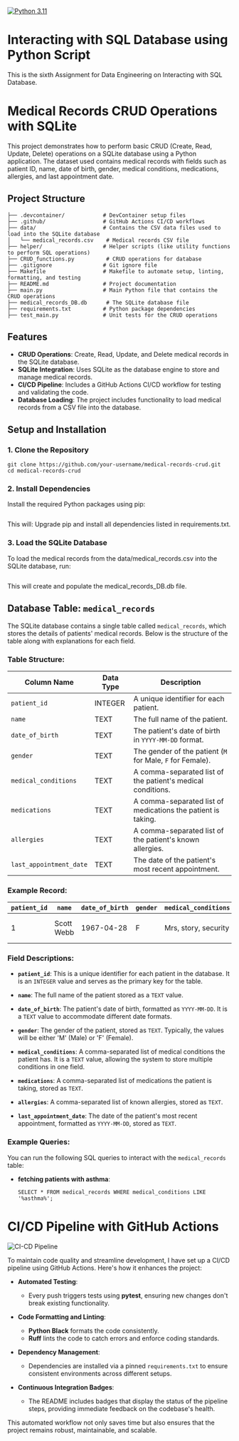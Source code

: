 [![Python 3.11](https://github.com/nogibjj/sqllite/actions/workflows/main.yml/badge.svg)](https://github.com/nogibjj/sqllite/actions/workflows/main.yml)

# Interacting with SQL Database using Python Script

This is the sixth Assignment for Data Engineering on Interacting with SQL Database.

# Medical Records CRUD Operations with SQLite

This project demonstrates how to perform basic CRUD (Create, Read, Update, Delete) operations on a SQLite database using a Python application. The dataset used contains medical records with fields such as patient ID, name, date of birth, gender, medical conditions, medications, allergies, and last appointment date.

## Project Structure

```
├── .devcontainer/            # DevContainer setup files
├── .github/                  # GitHub Actions CI/CD workflows
├── data/                     # Contains the CSV data files used to load into the SQLite database
│   └── medical_records.csv    # Medical records CSV file
├── helper/                   # Helper scripts (like utility functions to perform SQL operations)
├── CRUD_functions.py          # CRUD operations for database
├── .gitignore                # Git ignore file
├── Makefile                  # Makefile to automate setup, linting, formatting, and testing
├── README.md                 # Project documentation
├── main.py                   # Main Python file that contains the CRUD operations
├── medical_records_DB.db      # The SQLite database file
├── requirements.txt          # Python package dependencies
├── test_main.py              # Unit tests for the CRUD operations
```


## Features

- **CRUD Operations**: Create, Read, Update, and Delete medical records in the SQLite database.
- **SQLite Integration**: Uses SQLite as the database engine to store and manage medical records.
- **CI/CD Pipeline**: Includes a GitHub Actions CI/CD workflow for testing and validating the code.
- **Database Loading**: The project includes functionality to load medical records from a CSV file into the database.


## Setup and Installation

### 1. Clone the Repository

```
git clone https://github.com/your-username/medical-records-crud.git
cd medical-records-crud
```

### 2. Install Dependencies
Install the required Python packages using pip:

```make install
```

This will:
Upgrade pip and install all dependencies listed in requirements.txt.

### 3. Load the SQLite Database

To load the medical records from the data/medical_records.csv into the SQLite database, run:
```make load_db
```

This will create and populate the medical_records_DB.db file.

## Database Table: `medical_records`

The SQLite database contains a single table called `medical_records`, which stores the details of patients' medical records. Below is the structure of the table along with explanations for each field.

### Table Structure:

| Column Name              | Data Type | Description                                                |
|--------------------------|-----------|------------------------------------------------------------|
| `patient_id`              | INTEGER   | A unique identifier for each patient.                      |
| `name`                    | TEXT      | The full name of the patient.                              |
| `date_of_birth`           | TEXT      | The patient's date of birth in `YYYY-MM-DD` format.        |
| `gender`                  | TEXT      | The gender of the patient (`M` for Male, `F` for Female).   |
| `medical_conditions`      | TEXT      | A comma-separated list of the patient's medical conditions. |
| `medications`             | TEXT      | A comma-separated list of medications the patient is taking.|
| `allergies`               | TEXT      | A comma-separated list of the patient's known allergies.    |
| `last_appointment_date`   | TEXT      | The date of the patient's most recent appointment.          |

### Example Record:

| `patient_id` | `name`         | `date_of_birth` | `gender` | `medical_conditions`          | `medications`         | `allergies`        | `last_appointment_date` |
|--------------|----------------|-----------------|----------|-------------------------------|-----------------------|--------------------|-------------------------|
| 1            | Scott Webb     | 1967-04-28      | F        | Mrs, story, security           | example, parent, city  | each, product, two | 2022-07-26              |

### Field Descriptions:

- **`patient_id`**: This is a unique identifier for each patient in the database. It is an `INTEGER` value and serves as the primary key for the table.
  
- **`name`**: The full name of the patient stored as a `TEXT` value.

- **`date_of_birth`**: The patient's date of birth, formatted as `YYYY-MM-DD`. It is a `TEXT` value to accommodate different date formats.

- **`gender`**: The gender of the patient, stored as `TEXT`. Typically, the values will be either 'M' (Male) or 'F' (Female).

- **`medical_conditions`**: A comma-separated list of medical conditions the patient has. It is a `TEXT` value, allowing the system to store multiple conditions in one field.

- **`medications`**: A comma-separated list of medications the patient is taking, stored as `TEXT`.

- **`allergies`**: A comma-separated list of known allergies, stored as `TEXT`.

- **`last_appointment_date`**: The date of the patient's most recent appointment, formatted as `YYYY-MM-DD`, stored as `TEXT`.

### Example Queries:
You can run the following SQL queries to interact with the `medical_records` table:

- **fetching patients with asthma**:

  ```SELECT * FROM medical_records WHERE medical_conditions LIKE '%asthma%';```


# CI/CD Pipeline with GitHub Actions

![CI-CD Pipeline](gif_sql.gif)

To maintain code quality and streamline development, I have set up a CI/CD pipeline using GitHub Actions. Here's how it enhances the project:

- **Automated Testing**:
  - Every push triggers tests using **pytest**, ensuring new changes don't break existing functionality.

- **Code Formatting and Linting**:
  - **Python Black** formats the code consistently.
  - **Ruff** lints the code to catch errors and enforce coding standards.

- **Dependency Management**:
  - Dependencies are installed via a pinned `requirements.txt` to ensure consistent environments across different setups.

- **Continuous Integration Badges**:
  - The README includes badges that display the status of the pipeline steps, providing immediate feedback on the codebase's health.

This automated workflow not only saves time but also ensures that the project remains robust, maintainable, and scalable.



